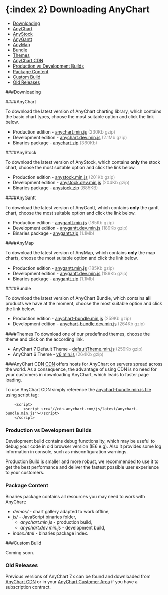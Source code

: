 {:index 2}
Downloading AnyChart
======================

* [Downloading](#downloading)
 * [AnyChart](#anychart)
 * [AnyStock](#anystock)
 * [AnyGantt](#anygantt)
 * [AnyMap](#anymap)
 * [Bundle](#bundle)
 * [Themes](#themes)
* [AnyChart CDN](#anychart_cdn)
* [Production vs Development Builds](#production_vs_development_builds)
* [Package Content](#package_content)
* [Custom Build](#custom_build)
* [Old Releases](#old_releases)

###Downloading

####AnyChart

To download the latest version of AnyChart charting library, which contains the basic chart types, choose the most suitable option and click the link below.
* Production edition - [anychart.min.js](//anychart.com/products/anychart/download/?file=anychart.min.js&version=latest) <span style="color:#898989;">(230Kb gzip)</span>
* Development edition - [anychart.dev.min.js](//anychart.com/products/anychart/download/?file=anychart.dev.min.js&version=latest) <span style="color:#898989;">(2.1Mb gzip)</span>  
* Binaries package - [anychart.zip](//anychart.com/products/anychart/download/latest/anychart.zip) <span style="color:#898989;">(360Kb)</span>  

####AnyStock

To download the latest version of AnyStock, which contains **only** the stock chart, choose the most suitable option and click the link below.
* Production edition - [anystock.min.js](//anychart.com/products/anystock/download/?file=anystock.min.js&version=latest) <span style="color:#898989;">(201Kb gzip)</span>
* Development edition - [anystock.dev.min.js](//anychart.com/products/anystock/download/?file=anystock.dev.min.js&version=latest) <span style="color:#898989;">(204Kb gzip)</span>  
* Binaries package - [anystock.zip](//anychart.com/products/anystock/download/latest/anystock.zip) <span style="color:#898989;">(885KB)</span>  

####AnyGantt

To download the latest version of AnyGantt, which contains **only** the gantt chart, choose the most suitable option and click the link below.
* Production edition - [anygantt.min.js](//anychart.com/products/anygantt/download/?file=anygantt.min.js&version=latest) <span style="color:#898989;">(185Kb gzip)</span>
* Development edition - [anygantt.dev.min.js](//anychart.com/products/anygantt/download/?file=anygantt.dev.min.js&version=latest) <span style="color:#898989;">(189Kb gzip)</span>  
* Binaries package - [anygantt.zip](//anychart.com/products/anygantt/download/latest/anygantt.zip) <span style="color:#898989;">(1.1Mb)</span>  

####AnyMap

To download the latest version of AnyMap, which contains **only** the map charts, choose the most suitable option and click the link below.
* Production edition - [anygantt.min.js](//anychart.com/products/anymap/download/?file=anymap.min.js&version=latest) <span style="color:#898989;">(185Kb gzip)</span>
* Development edition - [anygantt.dev.min.js](//anychart.com/products/anymap/download/?file=anymap.dev.min.js&version=latest) <span style="color:#898989;">(189Kb gzip)</span>  
* Binaries package - [anygantt.zip](//anychart.com/products/anymap/download/latest/anymap.zip) <span style="color:#898989;">(1.1Mb)</span>

####Bundle

To download the latest version of AnyChart Bundle, which contains **all** products we have at the moment, choose the most suitable option and click the link below.
* Production edition - [anychart-bundle.min.js](//cdn.anychart.com/js/latest/anychart-bundle.min.js) <span style="color:#898989;">(259Kb gzip)</span>
* Development edition - [anychart-bundle.dev.min.js](//cdn.anychart.com/js/latest/anychart-bundle.dev.min.js) <span style="color:#898989;">(264Kb gzip)</span>  

####Themes
To download one of our predefined themes, choose the theme and click on the according link.
* AnyChart 7 Default Theme - [defaultTheme.min.js](//cdn.anychart.com/themes/latest/defaultTheme.min.js) <span style="color:#898989;">(259Kb gzip)</span>
* AnyChart 6 Theme - [v6.min.js](//cdn.anychart.com/themes/latest/v6.min.js) <span style="color:#898989;">(264Kb gzip)</span>

###AnyChart CDN
<a href="//en.wikipedia.org/wiki/Content\_delivery\_network" target="_blank">CDN</a> offers hosts for AnyChart on servers spread across the world. As a consequence, the advantage of using CDN is no need for your customers in downloading AnyChart, which leads to faster page loading.
  
 
To use AnyChart CDN simply reference the [anychart-bundle.min.js file](//cdn.anychart.com/js/latest/anychart-bundle.min.js) using script tag:
```
    <script>
        <script src="//cdn.anychart.com/js/latest/anychart-bundle.min.js"></script>
    </script>
```

### Production vs Development Builds

Development build contains debug functionality, which may be useful to debug your code in old browser version (IE6 e.g). Also it provides some log information in console, such as misconfiguration warnings. 

Production Build is smaller and more robust, we recommended to use it to get the best performance and deliver the fastest possible user experience to your customers.

### Package Content
Binaries package contains all resources you may need to work with AnyChart:  
* _demos/_ - chart gallery adapted to work offline,
* _js/_ - JavaScript binaries folder,
  * _anychart.min.js_ - production build,
  * _anychart.dev.min.js_ - development build,
* _index.html_ - binaries package index.
  

###Custom Build

Coming soon.
<!--
Using <a href="build.anychart.com">AnyChart Build Server</a>, you can create your custom build of AnyChart 7.x.<br>
Build Server provides a simple web interface where you can choose which charts types and features you want to include.<br>
You can read more about Build Server and custom builds in the <a href="./Environment/Build_Server">Build Server</a> documentation section.
-->

### Old Releases

Previous versions of AnyChart 7.x can be found and downloaded from <a href="//cdn.anychart.com/" target="_blank">AnyChart CDN</a> or in your [AnyChart Customer Area](//anychart.com/customer_area/) if you have a subscription contract.





